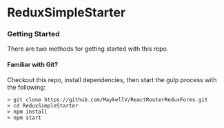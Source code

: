 # ReduxSimpleStarter

### Getting Started

There are two methods for getting started with this repo.

#### Familiar with Git?
Checkout this repo, install dependencies, then start the gulp process with the following:

```
> git clone https://github.com/MaykellV/ReactRouterReduxForms.git
> cd ReduxSimpleStarter
> npm install
> npm start
```
